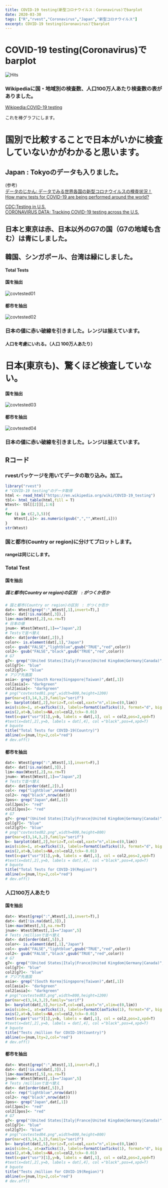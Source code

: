 ```yaml
---
title: COVID-19 testing(新型コロナウイルス：Coronavirus)でbarplot
date: 2020-03-30
tags: ["R","rvest","Coronavirus","Japan","新型コロナウイルス"]
excerpt: COVID-19 testing(Coronavirus)でbarplot
---
```


# COVID-19 testing(Coronavirus)でbarplot

![Hits](https://hitcounter.pythonanywhere.com/count/tag.svg?url=https%3A%2F%2Fgitpress.io%2F%40statrstart%2FCoronavirus11)  

### Wikipediaに国・地域別の検査数、人口100万人あたり検査数の表がありました。  
[Wikipedia:COVID-19 testing](https://en.wikipedia.org/wiki/COVID-19_testing)  

これを棒グラフにします。

# 国別で比較することで日本がいかに検査していないかがわかると思います。

## Japan : Tokyoのデータも入りました。

(参考)  
[データのじかん: データでみる世界各国の新型コロナウイルスの検査状況！](https://data.wingarc.com/covid-19-tests-25207)  
[How many tests for COVID-19 are being performed around the world?](https://ourworldindata.org/covid-testing#note-2)  

[CDC:Testing in U.S.](https://www.cdc.gov/coronavirus/2019-ncov/cases-updates/testing-in-us.html)  
[CORONAVIRUS DATA: Tracking COVID-19 testing across the U.S.](https://www.clickondetroit.com/health/2020/03/13/coronavirus-data-tracking-covid-19-testing-across-the-us/)

## 日本と東京は赤、日本以外のG7の国（G7の地域も含む）は青にしました。

## 韓国、シンガポール、台湾は緑にしました。

#### Total Tests

#### 国を抽出

![covtested01](https://raw.githubusercontent.com/statrstart/statrstart.github.com/master/source/images/covtested01.png)

#### 都市を抽出

![covtested02](https://raw.githubusercontent.com/statrstart/statrstart.github.com/master/source/images/covtested02.png)

### 日本の値に赤い破線を引きました。レンジは揃えています。

#### 人口を考慮にいれる。（人口 100万人あたり）

# 日本(東京も)、驚くほど検査していない。

#### 国を抽出

![covtested03](https://raw.githubusercontent.com/statrstart/statrstart.github.com/master/source/images/covtested03.png)

#### 都市を抽出

![covtested04](https://raw.githubusercontent.com/statrstart/statrstart.github.com/master/source/images/covtested04.png)

### 日本の値に赤い破線を引きました。レンジは揃えています。

## Rコード

### rvestパッケージを用いてデータの取り込み。加工。

```R
library("rvest")
# "COVID-19 testing"のデータ取得
html <- read_html("https://en.wikipedia.org/wiki/COVID-19_testing")
tbl<- html_table(html,fill = T)
Wtest<- tbl[[2]][,1:6]
#
for (i in c(2,3,5)){
	Wtest[,i]<- as.numeric(gsub(",","",Wtest[,i]))
}
str(Wtest)
```

### 国と都市(Country or region)に分けてプロットします。
#### rangeは同じにします。

### Total Test

#### 国を抽出

##### 国と都市(Country or region)の区別　: がつくか否か

```R
# 国と都市(Country or region)の区別　: がつくか否か
dat<- Wtest[grep(":",Wtest[,1],invert=T),]
dat<- dat[!is.na(dat[,3]),]
lim<-max(Wtest[,2],na.rm=T)
# 日本の値
jnum<- Wtest[Wtest[,1]=="Japan",2]
# Testsで並べ替え
dat<- dat[order(dat[,2]),]
color<- is.element(dat[,1],"Japan")
col<- gsub("FALSE","lightblue",gsub("TRUE","red",color))
col2<- gsub("FALSE","black",gsub("TRUE","red",color))
# G7
g7<- grep("(United States|Italy|France|United Kingdom|Germany|Canada)",dat[,1])
col[g7]<- "blue"
col2[g7]<- "blue"
# アジア先進国
asia<- grep("(South Korea|Singapore|Taiwan)",dat[,1])
col[asia]<- "darkgreen"
col2[asia]<- "darkgreen"
# png("covtested01.png",width=800,height=1200)
par(mar=c(3,14,3,2),family="serif")
b<- barplot(dat[,2],horiz=T,col=col,xaxt="n",xlim=c(0,lim))
axis(side=1, at=axTicks(1), labels=formatC(axTicks(1), format="d", big.mark=','))
axis(2,at=b,labels=NA,col=col2,tck=-0.01)
text(x=par("usr")[1],y=b, labels = dat[,1], col = col2,pos=2,xpd=T)
#text(x=dat[,2],y=b, labels = dat[,4], col ="black",pos=4,xpd=T)
# bquote
title("Total Tests for COVID-19(Country)")
abline(v=jnum,lty=2,col="red")
# dev.off()
```

#### 都市を抽出

```R
dat<- Wtest[grep(":",Wtest[,1],invert=F),]
dat<- dat[!is.na(dat[,3]),]
lim<-max(Wtest[,2],na.rm=T)
jnum<- Wtest[Wtest[,1]=="Japan",2]
# Testsで並べ替え
dat<- dat[order(dat[,2]),]
col<- rep("lightblue",nrow(dat))
col2<- rep("black",nrow(dat))
Jpos<- grep("Japan",dat[,1])
col[Jpos]<- "red"
col2[Jpos]<- "red"
# G7
g7<- grep("(United States|Italy|France|United Kingdom|Germany|Canada)",dat[,1])
col[g7]<- "blue"
col2[g7]<- "blue"
# png("covtested02.png",width=800,height=800)
par(mar=c(3,14,3,2),family="serif")
b<- barplot(dat[,2],horiz=T,col=col,xaxt="n",xlim=c(0,lim))
axis(side=1, at=axTicks(1), labels=formatC(axTicks(1), format="d", big.mark=','))
axis(2,at=b,labels=NA,col=col2,tck=-0.01)
text(x=par("usr")[1],y=b, labels = dat[,1], col = col2,pos=2,xpd=T)
#text(x=dat[,2],y=b, labels = dat[,4], col ="black",pos=4,xpd=T)
# bquote
title("Total Tests for COVID-19(Region)")
abline(v=jnum,lty=2,col="red")
# dev.off()
```

### 人口100万人あたり

#### 国を抽出

```R
dat<- Wtest[grep(":",Wtest[,1],invert=T),]
dat<- dat[!is.na(dat[,3]),]
lim<-max(Wtest[,5],na.rm=T)
jnum<- Wtest[Wtest[,1]=="Japan",5]
# Tests /millionで並べ替え
dat<- dat[order(dat[,5]),]
color<- is.element(dat[,1],"Japan")
col<- gsub("FALSE","lightblue",gsub("TRUE","red",color))
col2<- gsub("FALSE","black",gsub("TRUE","red",color))
# G7
g7<- grep("(United States|Italy|France|United Kingdom|Germany|Canada)",dat[,1])
col[g7]<- "blue"
col2[g7]<- "blue"
# アジア先進国
asia<- grep("(South Korea|Singapore|Taiwan)",dat[,1])
col[asia]<- "darkgreen"
col2[asia]<- "darkgreen"
# png("covtested03.png",width=800,height=1200)
par(mar=c(3,14,3,2),family="serif")
b<- barplot(dat[,5],horiz=T,col=col,xaxt="n",xlim=c(0,lim))
axis(side=1, at=axTicks(1), labels=formatC(axTicks(1), format="d", big.mark=','))
axis(2,at=b,labels=NA,col=col2,tck=-0.01)
text(x=par("usr")[1],y=b, labels = dat[,1], col = col2,pos=2,xpd=T)
#text(x=dat[,2],y=b, labels = dat[,4], col ="black",pos=4,xpd=T)
# bquote
title("Tests /million for COVID-19(Country)")
abline(v=jnum,lty=2,col="red")
# dev.off()
```

#### 都市を抽出

```R
dat<- Wtest[grep(":",Wtest[,1],invert=F),]
dat<- dat[!is.na(dat[,3]),]
lim<-max(Wtest[,5],na.rm=T)
jnum<- Wtest[Wtest[,1]=="Japan",5]
# Tests /millionで並べ替え
dat<- dat[order(dat[,5]),]
col<- rep("lightblue",nrow(dat))
col2<- rep("black",nrow(dat))
Jpos<- grep("Japan",dat[,1])
col[Jpos]<- "red"
col2[Jpos]<- "red"
# G7
g7<- grep("(United States|Italy|France|United Kingdom|Germany|Canada)",dat[,1])
col[g7]<- "blue"
col2[g7]<- "blue"
# png("covtested04.png",width=800,height=800)
par(mar=c(3,14,3,2),family="serif")
b<- barplot(dat[,5],horiz=T,col=col,xaxt="n",xlim=c(0,lim))
axis(side=1, at=axTicks(1), labels=formatC(axTicks(1), format="d", big.mark=','))
axis(2,at=b,labels=NA,col=col2,tck=-0.01)
text(x=par("usr")[1],y=b, labels = dat[,1], col = col2,pos=2,xpd=T)
#text(x=dat[,2],y=b, labels = dat[,4], col ="black",pos=4,xpd=T)
# bquote
title("Tests /million for COVID-19(Region)")
abline(v=jnum,lty=2,col="red")
# dev.off()
```
